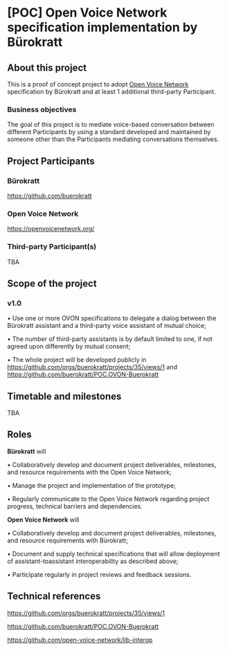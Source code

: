 # [POC] Open Voice Network specification implementation by Bürokratt

## About this project

This is a proof of concept project to adopt [Open Voice Network](https://openvoicenetwork.org) specification by Bürokratt and at least 1 additional third-party Participant.

### Business objectives

The goal of this project is to mediate voice-based conversation between different Participants by using a standard developed and maintained by someone other than the Participants mediating conversations themselves.

## Project Participants

### Bürokratt

https://github.com/buerokratt

### Open Voice Network

https://openvoicenetwork.org/

### Third-party Participant(s)

TBA

## Scope of the project

### v1.0

• Use one or more OVON specifications to delegate a dialog between the Bürokratt assistant and a third-party voice assistant of mutual choice;

• The number of third-party assistants is by default limited to one, if not agreed upon differently by mutual consent;

• The whole project will be developed publicly in https://github.com/orgs/buerokratt/projects/35/views/1 and https://github.com/buerokratt/POC.OVON-Buerokratt

##  Timetable and milestones

TBA

## Roles

**Bürokratt** will

• Collaboratively develop and document project deliverables, milestones, and resource requirements with the Open Voice Network;

• Manage the project and implementation of the prototype;

• Regularly communicate to the Open Voice Network regarding project progress, technical barriers and dependencies.

**Open Voice Network** will

• Collaboratively develop and document project deliverables, milestones, and resource requirements with Bürokratt;

• Document and supply technical specifications that will allow deployment of assistant-toassistant interoperability as described above;

• Participate regularly in project reviews and feedback sessions.

## Technical references

https://github.com/orgs/buerokratt/projects/35/views/1

https://github.com/buerokratt/POC.OVON-Buerokratt

https://github.com/open-voice-network/lib-interop
